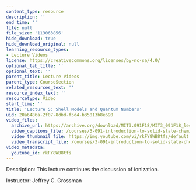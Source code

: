```yaml
---
content_type: resource
description: ''
end_time: ''
file: null
file_size: '113063856'
hide_download: true
hide_download_original: null
learning_resource_types:
- Lecture Videos
license: https://creativecommons.org/licenses/by-nc-sa/4.0/
optional_tab_title: ''
optional_text: ''
parent_title: Lecture Videos
parent_type: CourseSection
related_resources_text: ''
resource_index_text: ''
resourcetype: Video
start_time: ''
title: 'Lecture 5: Shell Models and Quantum Numbers'
uid: 20a6486a-2f07-8dbd-f5d4-b35013b8e690
video_files:
  archive_url: https://archive.org/download/MIT3.091F18/MIT3_091F18_lec05_300k.mp4
  video_captions_file: /courses/3-091-introduction-to-solid-state-chemistry-fall-2018/rkFY8WB8tfs_captions.webvtt
  video_thumbnail_file: https://img.youtube.com/vi/rkFY8WB8tfs/default.jpg
  video_transcript_file: /courses/3-091-introduction-to-solid-state-chemistry-fall-2018/rkFY8WB8tfs_transcript.pdf
video_metadata:
  youtube_id: rkFY8WB8tfs
---
```


Description: This lecture continues the discussion of ionization.

Instructor: Jeffrey C. Grossman

